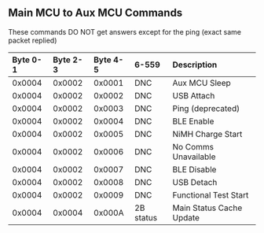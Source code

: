 ## [](#header-2) Main MCU to Aux MCU Commands    
These commands DO NOT get answers except for the ping (exact same packet replied)   
    
| Byte 0-1 | Byte 2-3 | Byte 4-5 | 6-559 | Description |  
|:---------|:---------|:---------|:------|:------------|   
| 0x0004   | 0x0002   | 0x0001   | DNC   | Aux MCU Sleep |   
| 0x0004   | 0x0002   | 0x0002   | DNC   | USB Attach |   
| 0x0004   | 0x0002   | 0x0003   | DNC   | Ping (deprecated) |   
| 0x0004   | 0x0002   | 0x0004   | DNC   | BLE Enable |   
| 0x0004   | 0x0002   | 0x0005   | DNC   | NiMH Charge Start |   
| 0x0004   | 0x0002   | 0x0006   | DNC   | No Comms Unavailable |   
| 0x0004   | 0x0002   | 0x0007   | DNC   | BLE Disable  |   
| 0x0004   | 0x0002   | 0x0008   | DNC   | USB Detach |   
| 0x0004   | 0x0002   | 0x0009   | DNC   | Functional Test Start |   
| 0x0004   | 0x0004   | 0x000A   | 2B status   | Main Status Cache Update |   
